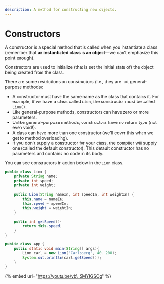 ```yaml
---
description: A method for constructing new objects.
---
```


# Constructors

A constructor is a special method that is called when you instantiate a class \(remember that **an instantiated class is an object**—we can't emphasize this point enough\). 

Constructors are used to initialize \(that is set the initial state of\) the object being created from the class.

There are some restrictions on constructors \(i.e., they are not general-purpose methods\):

* A constructor must have the same name as the class that contains it. For example, if we have a class called `Lion`, the constructor must be called `Lion()`.
* Like general-purpose methods, constructors can have zero or more parameters.
* Unlike general-purpose methods, constructors have no return type \(not even void!\).
* A class can have more than one constructor \(we'll cover this when we get to method overloading\).
* If you don't supply a constructor for your class, the compiler will supply one \(called the default constructor\). This default constructor has no parameters and contains no code in its body.

You can see constructors in action below in the `Lion` class.

```java
public class Lion {
    private String name;
    private int speed;
    private int weight; 
    
    public Lion(String nameIn, int speedIn, int weightIn) {
        this.name = nameIn;
        this.speed = speedIn;
        this.weight = weightIn;
    }
    
    public int getSpeed(){
        return this.speed;
    }
}
```

```java
public class App {
    public static void main(String[] args){
        Lion carl = new Lion("Carlsberg", 40, 200);
        System.out.println(carl.getSpeed());
    }
}
```

{% embed url="https://youtu.be/vb\_SMYIGSOg" %}

